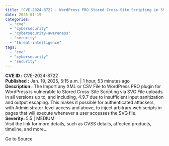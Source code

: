 ```yaml
---
title: "CVE-2024-8722 - WordPress PRO Stored Cross-Site Scripting in SVG File Uploads"
date: 2025-01-19
categories: 
  - "cve"
  - "cybersecurity"
  - "cybersecurity-awareness"
  - "security"
  - "threat-intelligence"
tags: 
  - "cve"
  - "cybersecurity"
  - "security"
---
```


**CVE ID :** CVE-2024-8722  
**Published :** Jan. 19, 2025, 5:15 a.m. | 1 hour, 53 minutes ago  
**Description :** The Import any XML or CSV File to WordPress PRO plugin for WordPress is vulnerable to Stored Cross-Site Scripting via SVG File uploads in all versions up to, and including, 4.9.7 due to insufficient input sanitization and output escaping. This makes it possible for authenticated attackers, with Administrator-level access and above, to inject arbitrary web scripts in pages that will execute whenever a user accesses the SVG file.  
**Severity:** 5.5 | MEDIUM  
Visit the link for more details, such as CVSS details, affected products, timeline, and more...

Go to Source
